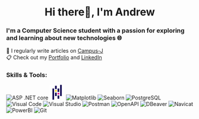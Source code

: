 <h1 align="center">Hi there👋, I'm Andrew</h1>

### I'm a Computer Science student with a passion for exploring and learning about new technologies 🌐

📝 I regularly write articles on [Campus-J](https://usj.edu.lb/blog/inst/articles-auteur.php?id=59) <br/>
📋 Check out my [Portfolio](https://andrewzgheib.me/) and [LinkedIn](https://www.linkedin.com/in/andrewzgheib/)
  
### Skills & Tools:
<div>
  <img src="https://cdn.jsdelivr.net/gh/devicons/devicon@latest/icons/dotnetcore/dotnetcore-original.svg" alt="ASP .NET core" width="40" height="40"/>
  <img src="https://raw.githubusercontent.com/devicons/devicon/2ae2a900d2f041da66e950e4d48052658d850630/icons/pandas/pandas-original.svg" alt="Pandas" width="40" height="40"/>
  <img src="https://cdn.jsdelivr.net/gh/devicons/devicon@latest/icons/matplotlib/matplotlib-original.svg" alt="Matplotlib" width="40" height="40"/>
  <img src="https://seaborn.pydata.org/_images/logo-mark-lightbg.svg" alt="Seaborn" width="40" height="40"/>
  <img src="https://cdn.jsdelivr.net/gh/devicons/devicon@latest/icons/postgresql/postgresql-original.svg" alt="PostgreSQL" width="40" height="40" />
  <img src="https://cdn.jsdelivr.net/gh/devicons/devicon@latest/icons/vscode/vscode-original.svg" alt="Visual Code" width="40" height="40"/>
  <img src="https://cdn.jsdelivr.net/gh/devicons/devicon@latest/icons/visualstudio/visualstudio-original.svg" alt="Visual Studio" width="40" height="40"/>
  <img src="https://cdn.jsdelivr.net/gh/devicons/devicon@latest/icons/postman/postman-original.svg" alt="Postman" width="40" height="40"/>
  <img src="https://cdn.jsdelivr.net/gh/devicons/devicon@latest/icons/openapi/openapi-original.svg" alt="OpenAPI" width="40" height="40"/>
  <img src="https://cdn.jsdelivr.net/gh/devicons/devicon@latest/icons/dbeaver/dbeaver-original.svg" alt="DBeaver" width="40" height="40"/>
  <img src="https://github.com/andrewzgheib/Football-Database-Analysis/assets/118852647/a812c59d-ed70-4b29-a63a-a5f74f65b660" alt="Navicat" width="40" height="40"/>
  <img src="https://github.com/microsoft/PowerBI-Icons/blob/main/SVG/Power-BI.svg" alt="PowerBI" width="40" height="40"/>
  <img src="https://cdn.jsdelivr.net/gh/devicons/devicon@latest/icons/git/git-plain.svg" alt="Git" width="40" height="40"/>
</div>
